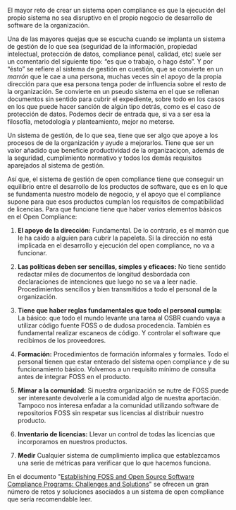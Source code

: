 El mayor reto de crear un sistema open compliance es que la ejecución del propio sistema no sea disruptivo en el propio negocio de desarrollo de software de la organización. 

Una de las mayores quejas que se escucha cuando se implanta un sistema de gestión de lo que sea (seguridad de la información, propiedad intelectual, protección de datos, compliance penal, calidad, etc) suele ser un comentario del siguiente tipo: “es que o trabajo, o hago ésto”. 
Y por “ésto” se refiere al sistema de gestión en cuestión, que se convierte en un *marrón* que le cae a una persona, muchas veces sin el apoyo de la propia dirección para que esa persona tenga poder de influencia sobre el resto de la organización. Se convierte en un pseudo sistema en el que se rellenan documentos sin sentido para cubrir el expediente, sobre todo en los casos en los que puede hacer sanción de algún tipo detrás, como es el caso de protección de datos. 
Podemos decir de entrada que, si va a ser esa la filosofía, metodología y planteamiento, mejor no meterse. 
 
Un sistema de gestión, de lo que sea, tiene que ser algo que apoye a los procesos de de la organización y ayude a mejorarlos. Tiene que ser un valor añadido que beneficie productividad de la organizaciçon, además de la seguridad, cumplimiento normativo y todos los demás requisitos aparejados al sistema de gestión. 
 
Así que, el sistema de gestión de open compliance tiene que conseguir un equilibrio entre el desarrollo de los productos de software, que es en lo que se fundamenta nuestro modelo de negocio, y el apoyo que el compliance supone para que esos productos cumplan los requisitos de compatibilidad de licencias. Para que funcione tiene que haber varios elementos básicos en el Open Compliance:
 
1. **El apoyo de la dirección:** 
Fundamental. De lo contrario, es el marrón que le ha caído a alguien para cubrir la papeleta. Si la dirección no está implicada en el desarrollo y ejecución del open compliance, no va a funcionar. 
 
2.  **Las políticas deben ser sencillas, simples y eficaces:**
No tiene sentido redactar miles de documentos de longitud desbordada con declaraciones de intenciones que luego no se va a leer nadie. 
Procedimientos sencillos y bien transmitidos a todo el personal de la organización. 
 
3. **Tiene que haber reglas fundamentales que todo el personal cumpla:**
La básico: que todo el mundo levante una tarea al OSBR cuando vaya a utilizar código fuente FOSS o de dudosa procedencia. 
También es fundamental realizar escaneos de código.
Y controlar el software que recibimos de los proveedores. 
 
4. **Formación:**
Procedimientos de formación informales y formales. Todo el personal tienen que estar enterado del sistema open compliance y de su funcionamiento básico. Volvemos a un requisito mínimo de consulta antes de integrar FOSS en el producto. 
 
5. **Mimar a la comunidad:**
Si nuestra organización se nutre de FOSS puede ser interesante devolverle a la comunidad algo de nuestra aportación. 
Tampoco nos interesa enfadar a la comunidad utilizando software de repositorios FOSS sin respetar sus licencias al distribuir nuestro producto. 
 
6. **Inventario de licencias:**
Llevar un control de todas las licencias que incorporamos en nuestros productos. 
 
7. **Medir**
Cualquier sistema de cumplimiento implica que establezcamos una serie de métricas para verificar que lo que hacemos funciona. 
 
 
 
 
En el documento "[Establishing FOSS and Open Source Software Compliance Programs: Challenges and Solutions](https://www.linux.com/publications/establishing-free-and-open-source-software-compliance-programs-challenges-and-solutions)" se ofrecen un gran número de retos y soluciones asociados a un sistema de open compliance que sería recomendable leer. 
